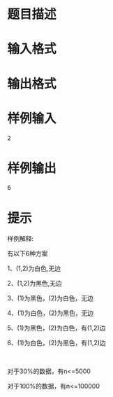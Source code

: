 

# 题目描述



# 输入格式



# 输出格式



# 样例输入


<pre>2</pre>

# 样例输出


<pre>6
</pre>

# 提示


<p>
样例解释:
</p>
<p>
有以下6种方案
</p>
<p>
1、(1,2)为白色,无边
</p>
<p>
2、(1,2)为黑色,无边
</p>
<p>
3、(1)为黑色，(2)为白色，无边
</p>
<p>
4、(1)为白色，(2)为黑色，无边
</p>
<p>
5、(1)为黑色，(2)为白色，有(1,2)边
</p>
<p>
6、(1)为白色，(2)为黑色，有(1,2)边
</p>
<p>
<br/>
</p>
<p>
对于30%的数据，有n&lt;=5000
</p>
<p>
对于100%的数据，有n&lt;=100000
</p>
